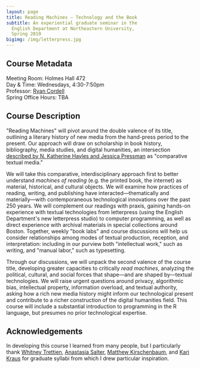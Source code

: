 ```yaml
---
layout: page
title: Reading Machines — Technology and the Book
subtitle: An experiential graduate seminar in the 
  English Department at Northeastern University,
  Spring 2019
bigimg: /img/letterpress.jpg
---
```


## Course Metadata

Meeting Room: Holmes Hall 472  
Day & Time: Wednesdays, 4:30-7:50pm  
Professor: [Ryan Cordell](mailto:r.cordell@northeastern.edu)  
Spring Office Hours: TBA

## Course Description

"Reading Machines" will pivot around the double valence of its title, outlining a literary history of new media from the hand-press period to the present. Our approach will draw on scholarship in book history, bibliography, media studies, and digital humanities, an intersection [described by N. Katherine Hayles and Jessica Pressman](https://www.upress.umn.edu/book-division/books/comparative-textual-media) as "comparative textual media." 

We will take this comparative, interdisciplinary approach first to better understand *machines of reading* (e.g. the printed book, the internet) as material, historical, and cultural objects. We will examine how practices of reading, writing, and publishing have interacted—thematically and materially—with contemporaneous technological innovations over the past 250 years. We will complement our readings with praxis, gaining hands-on experience with textual technologies from letterpress (using the English Department's new letterpress studio) to computer programming, as well as direct experience with archival materials in special collections around Boston. Together, weekly "book labs" and course discussions will help us consider relationships among modes of textual production, reception, and interpretation: including in our purview both "intellectual work," such as writing, and "manual labor," such as typesetting. 

Through our discussions, we will unpack the second valence of the course title, developing greater capacities to critically *read machines*, analyzing the political, cultural, and social forces that shape—and are shaped by—textual technologies. We will raise urgent questions around privacy, algorithmic bias, intellectual property, information overload, and textual authority, asking how a rich new media history might inform our technological present and contribute to a richer construction of the digital humanities field. This course will include a substantial introduction to programming in the R language, but presumes no prior technological expertise. 

## Acknowledgements

In developing this course I learned from many people, but I particularly thank [Whitney Trettien](http://whitneyannetrettien.com/), [Anastasia Salter](http://selfloud.net/), [Matthew Kirschenbaum](https://mkirschenbaum.wordpress.com/), and [Kari Kraus](http://www.karikraus.com/) for graduate syllabi from which I drew particular inspiration. 
